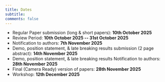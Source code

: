 ```yaml
---
title: Dates 
subtitle: 
comments: false
---
```


<!--* Updated Paper Submission Deadline (long & short papers): **15th July 2024**-->
* Regular Paper submission (long & short papers): **10th October 2025**
* Review Period:  **10th October 2025 -- 31st October 2025**
* Notification to authors: **7th November 2025**
* Demo, position statement, & late breaking results submission (2 page abstract): **14th November 2025**
* Demo, position statement, & late breaking results Notification to authors: **28th November 2025**
* Final (Camera Ready) version of papers: **28th November 2025**
* Workshop: **12th December 2025**
